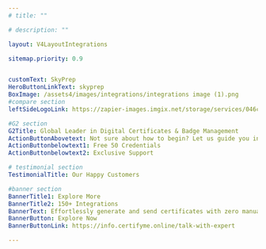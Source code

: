 ```yaml
---
# title: ""

# description: ""

layout: V4LayoutIntegrations

sitemap.priority: 0.9


customText: SkyPrep
HeroButtonLinkText: skyprep
BoxImage: /assets4/images/integrations/integrations image (1).png
#compare section
leftSideLogoLink: https://zapier-images.imgix.net/storage/services/046ca676e08eff063dd36a414d90fd78.png?auto=format&ixlib=react-9.8.0&fit=crop&q=50&w=60&h=60&dpr=1

#G2 section
G2Title: Global Leader in Digital Certificates & Badge Management
ActionButtonAbovetext: Not sure about how to begin? Let us guide you in the right direction!
ActionButtonbelowtext1: Free 50 Credentials
ActionButtonbelowtext2: Exclusive Support

# testimonial section
TestimonialTitle: Our Happy Customers   

#banner section
BannerTitle1: Explore More
BannerTitle2: 150+ Integrations
BannerText: Effortlessly generate and send certificates with zero manual intervention using the most advanced digital credential management software of 2023.
BannerButton: Explore Now
BannerButtonLink: https://info.certifyme.online/talk-with-expert

---
```


